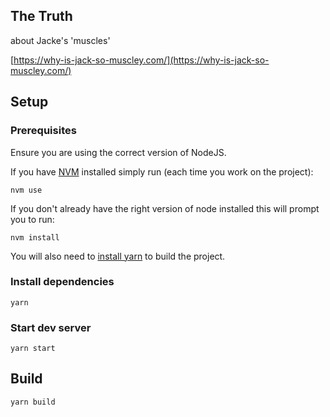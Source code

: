 ## The Truth

about Jacke's 'muscles'

[https://why-is-jack-so-muscley.com/](https://why-is-jack-so-muscley.com/)

## Setup

### Prerequisites

Ensure you are using the correct version of NodeJS.

If you have [NVM](https://github.com/nvm-sh/nvm#installing-and-updating) installed simply run (each time you work on the project):

```shell
nvm use
```

If you don't already have the right version of node installed this will prompt you to run:

```shell
nvm install
```

You will also need to [install yarn](https://classic.yarnpkg.com/en/docs/install/) to build the project.

### Install dependencies

```shell
yarn
```

### Start dev server

```shell
yarn start
```

## Build

```shell
yarn build
```
